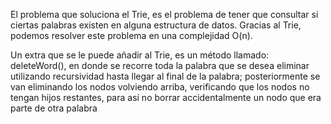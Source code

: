 El problema que soluciona el Trie, es el problema de tener que consultar si ciertas palabras existen en alguna estructura de datos. Gracias al Trie, podemos resolver este problema en una complejidad O(n).

Un extra que se le puede añadir al Trie, es un método llamado: deleteWord(), en donde se recorre toda la palabra que se desea eliminar utilizando recursividad hasta llegar al final de la palabra; posteriormente se van eliminando los nodos volviendo arriba, verificando que los nodos no tengan hijos restantes, para así no borrar accidentalmente un nodo que era parte de otra palabra
